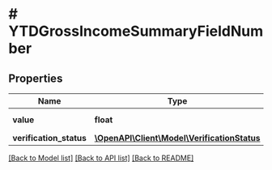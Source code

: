 # # YTDGrossIncomeSummaryFieldNumber

## Properties

Name | Type | Description | Notes
------------ | ------------- | ------------- | -------------
**value** | **float** | The value of the field. |
**verification_status** | [**\OpenAPI\Client\Model\VerificationStatus**](VerificationStatus.md) |  |

[[Back to Model list]](../../README.md#models) [[Back to API list]](../../README.md#endpoints) [[Back to README]](../../README.md)
